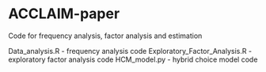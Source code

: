 # ACCLAIM-paper
Code for frequency analysis, factor analysis and estimation

Data_analysis.R - frequency analysis code
Exploratory_Factor_Analysis.R - exploratory factor analysis code
HCM_model.py - hybrid choice model code
